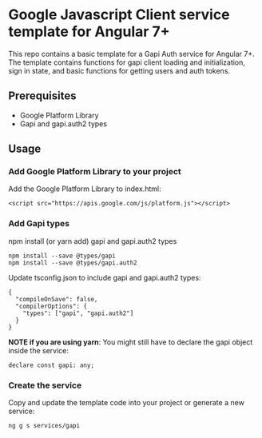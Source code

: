 # Google Javascript Client service template for Angular 7+
This repo contains a basic template for a Gapi Auth service for Angular 7+.
The template contains functions for gapi client loading and initialization, sign in state, and basic functions for getting users and auth tokens. 



<h2> Prerequisites </h2>

- Google Platform Library
- Gapi and gapi.auth2 types

<h2> Usage </h2>

<h3> Add Google Platform Library to your project</h3>

Add the Google Platform Library to index.html:

    <script src="https://apis.google.com/js/platform.js"></script>

<h3> Add Gapi types </h3>

npm install (or yarn add) gapi and gapi.auth2 types 

    npm install --save @types/gapi
    npm install --save @types/gapi.auth2

Update tsconfig.json to include gapi and gapi.auth2 types:

    {
      "compileOnSave": false,
      "compilerOptions": {
        "types": ["gapi", "gapi.auth2"]
      }
    }
    
    
**NOTE if you are using yarn**: You might still have to declare the gapi object inside the service:

    declare const gapi: any;

<h3> Create the service </h3>

Copy and update the template code into your project or generate a new service:


    ng g s services/gapi
